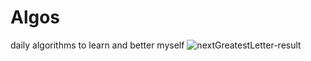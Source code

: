 # Algos
daily algorithms to learn and better myself
![nextGreatestLetter-result](https://github.com/Jaypa92/Algos/assets/96949038/8d6aa0bc-ac9f-4819-8aed-b8f15afc5d17)
